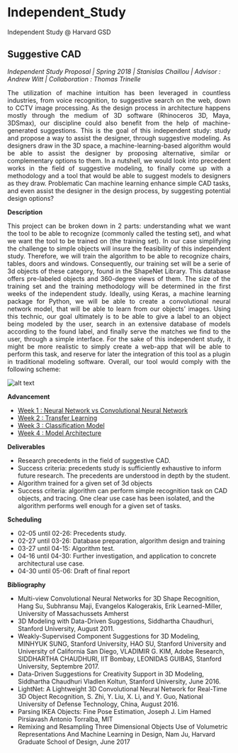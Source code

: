 # Independent_Study
Independent Study @ Harvard GSD

<b><h2>Suggestive CAD</h2></b>

<i>Independent Study Proposal | Spring 2018 | Stanislas Chaillou | Advisor : Andrew Witt | Collaboration : Thomas Trinelle </i>

<p align="justify">The utilization of machine intuition has been leveraged in countless industries, from voice recognition, to suggestive search on the web, down to CCTV image processing. As the design process in architecture happens mostly through the medium of 3D software (Rhinoceros 3D, Maya, 3DSmax), our discipline could also benefit from the help of machine-generated suggestions. This is the goal of this independent study: study and propose a way to assist the designer, through suggestive modeling. As designers draw in the 3D space, a machine-learning-based algorithm would be able to assist the designer by proposing alternative, similar or complementary options to them. 
In a nutshell, we would look into precedent works in the field of suggestive modeling, to finally come up with a methodology and a tool that would be able to suggest models to designers as they draw. 
Problematic
Can machine learning enhance simple CAD tasks, and even assist the designer in the design process, by suggesting potential design options?</p>

<b>Description</b>

<p align="justify">This project can be broken down in 2 parts: understanding what we want the tool to be able to recognize (commonly called the testing set), and what we want the tool to be trained on (the training set). 
In our case simplifying the challenge to simple objects will insure the feasibility of this independent study. Therefore, we will train the algorithm to be able to recognize chairs, tables, doors and windows. Consequently, our training set will be a serie of 3d objects of these category, found in the ShapeNet  Library. This database offers pre-labeled objects and 360-degree views of them. The size of the training set and the training methodology will be determined in the first weeks of the independent study.
Ideally, using Keras, a machine learning package for Python, we will be able to create a convolutional neural network model, that will be able to learn from our objects’ images.
Using this technic, our goal ultimately is to be able to give a label to an object being modeled by the user, search in an extensive database of models according to the found label, and finally serve the matches we find to the user, through a simple interface. For the sake of this independent study, it might be more realistic to simply create a web-app that will be able to perform this task, and reserve for later the integration of this tool as a plugin in traditional modeling software.
Overall, our tool would comply with the following scheme:</p>
 
 ![alt text]( https://github.com/StanislasChaillou/Independent_Study/blob/master/Other/img_1.jpg)
 
<b>Advancement</b>

<ul>
  <li><a href="https://github.com/StanislasChaillou/Independent_Study/tree/master/Week_1">Week 1 : Neural Network vs Convolutional Neural Network</a></li>
  <li><a href="https://github.com/StanislasChaillou/Independent_Study/tree/master/Week2">Week 2 : Transfer Learning</a></li>
  <li><a href="https://github.com/StanislasChaillou/Independent_Study/tree/master/Week_3">Week 3 : Classification Model</a></li>
  <li><a href="https://github.com/StanislasChaillou/Independent_Study/blob/master/Week%204/Readme.md">Week 4 : Model Architecture</a></li>
</ul>
 
<b>Deliverables</b>

<ul>
<li>Research precedents in the field of suggestive CAD.</li>
   <li>Success criteria: precedents study is sufficiently exhaustive to inform future research. The precedents are understood in depth by the student.</li>
<li>Algorithm trained for a given set of 3d objects</li>
   <li>Success criteria: algorithm can perform simple recognition task on CAD objects, and tracing. One clear use case has been isolated, and the algorithm performs well enough for a given set of tasks.</li>
</ul>

<b>Scheduling</b>

<ul>
<li>02-05 until 02-26: Precedents study. </li>
<li>02-27 until 03-26: Database preparation, algorithm design and training</li>
<li>03-27 until 04-15: Algorithm test.</li>
<li>04-16 until 04-30: Further investigation, and application to concrete architectural use case.</li>
<li>04-30 until 05-06: Draft of final report</li>
</ul>

<b>Bibliography</b>

<ul>
<li>Multi-view Convolutional Neural Networks for 3D Shape Recognition, Hang Su, Subhransu Maji, Evangelos Kalogerakis, Erik Learned-Miller, University of Massachussets Amherst</li> 
<li>3D Modeling with Data-Driven Suggestions, Siddhartha Chaudhuri, Stanford University, August 2011.</li>
<li>Weakly-Supervised Component Suggestions for 3D Modeling, MINHYUK SUNG, Stanford University, HAO SU, Stanford University and University of California San Diego, VLADIMIR G. KIM, Adobe Research, SIDDHARTHA CHAUDHURI, IIT Bombay, LEONIDAS GUIBAS, Stanford University, Septembre 2017.</li>
<li>Data-Driven Suggestions for Creativity Support in 3D Modeling, Siddhartha Chaudhuri Vladlen Koltun, Stanford University, June 2016.</li>
<li>LightNet: A Lightweight 3D Convolutional Neural Network for Real-Time 3D Object Recognition, S. Zhi, Y. Liu, X. Li, and Y. Guo, National University of Defense Technology, China, August 2016.</li>
<li>Parsing IKEA Objects: Fine Pose Estimation, Joseph J. Lim Hamed Pirsiavash Antonio Torralba, MIT</li>
<li>Remixing and Resampling Three Dimensional Objects Use of Volumetric Representations And Machine Learning in Design, Nam Ju, Harvard Graduate School of Design, June 2017</li>
</ul>
